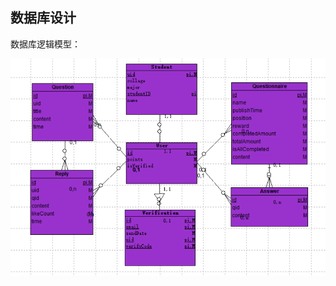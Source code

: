 ## 数据库设计

数据库逻辑模型：

![](https://github.com/swsad/Dashboard/raw/master/imgs/7-design/2.1-database-design/DatabaseLogicModel.png)